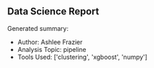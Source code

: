 ## Data Science Report

Generated summary:

- Author: Ashlee Frazier
- Analysis Topic: pipeline
- Tools Used: ['clustering', 'xgboost', 'numpy']
